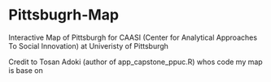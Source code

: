 # Pittsbugrh-Map

Interactive Map of Pittsburgh for CAASI (Center for Analytical Approaches To Social Innovation) at Univeristy of Pittsburgh

Credit to Tosan Adoki (author of app_capstone_ppuc.R) whos code my map is base on
